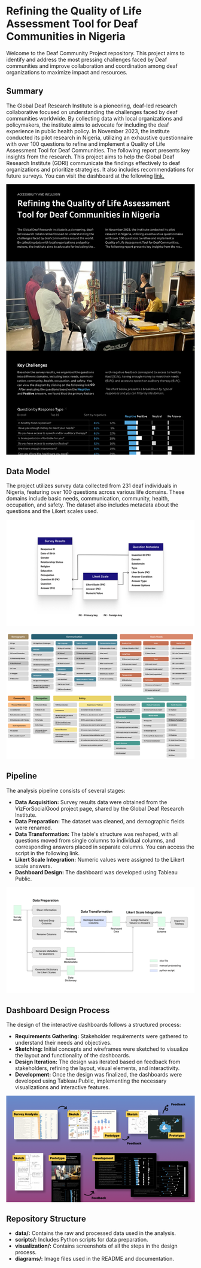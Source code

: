 # Refining the Quality of Life Assessment Tool for Deaf Communities in Nigeria

Welcome to the Deaf Community Project repository. This project aims to identify and address the most pressing challenges faced by Deaf communities and improve collaboration and coordination among deaf organizations to maximize impact and resources.

## Summary
The Global Deaf Research Institute is a pioneering, deaf-led research collaborative focused on understanding the challenges faced by deaf communities worldwide. By collecting data with local organizations and policymakers, the institute aims to advocate for including the deaf experience in public health policy. In November 2023, the institute conducted its pilot research in Nigeria, utilizing an exhaustive questionnaire with over 100 questions to refine and implement a Quality of Life Assessment Tool for Deaf Communities. The following report presents key insights from the research. This project aims to help the Global Deaf Research Institute (GDRI) communicate the findings effectively to deaf organizations and prioritize strategies. It also includes recommendations for future surveys. You can visit the dashboard at the following [link.](https://public.tableau.com/app/profile/munozdataviz/viz/DeafCommunitySurveyNigeria/Report)

![Final Visualization](visualization/report.png)

## Data Model
The project utilizes survey data collected from 231 deaf individuals in Nigeria, featuring over 100 questions across various life domains. These domains include basic needs, communication, community, health, occupation, and safety. The dataset also includes metadata about the questions and the Likert scales used.

![Data Model](diagrams/DataModel.png)

![Domains](diagrams/QuestionsMindMap.png)

## Pipeline
The analysis pipeline consists of several stages:

- **Data Acquisition:** Survey results data were obtained from the VizForSocialGood project page, shared by the Global Deaf Research Institute.
- **Data Preparation:** The dataset was cleaned, and demographic fields were renamed.
- **Data Transformation:** The table's structure was reshaped, with all questions moved from single columns to individual columns, and corresponding answers placed in separate columns. You can access the script in the following link.
- **Likert Scale Integration:** Numeric values were assigned to the Likert scale answers.
- **Dashboard Design:** The dashboard was developed using Tableau Public.

![Pipeline](diagrams/Pipeline.png)

## Dashboard Design Process
The design of the interactive dashboards follows a structured process:

- **Requirements Gathering:** Stakeholder requirements were gathered to understand their needs and objectives.
- **Sketching:** Initial concepts and wireframes were sketched to visualize the layout and functionality of the dashboards.
- **Design Iteration:** The design was iterated based on feedback from stakeholders, refining the layout, visual elements, and interactivity.
- **Development:** Once the design was finalized, the dashboards were developed using Tableau Public, implementing the necessary visualizations and interactive features.

![Design Process](diagrams/DesignProcess.png)

## Repository Structure
- **data/:** Contains the raw and processed data used in the analysis.
- **scripts/:** Includes Python scripts for data preparation.
- **visualization/:** Contains screenshots of all the steps in the design process.
- **diagrams/:** Image files used in the README and documentation.
